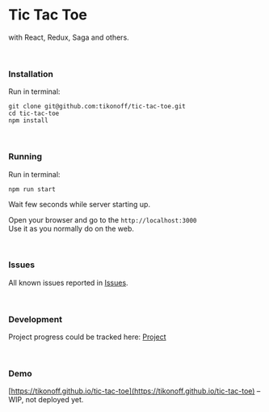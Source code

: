 
# Tic Tac Toe

with React, Redux, Saga and others.


<br><!-- ************************** -->

### Installation 

Run in terminal:
```
git clone git@github.com:tikonoff/tic-tac-toe.git
cd tic-tac-toe
npm install
```




<br><!-- ************************** -->

### Running

Run in terminal:
```
npm run start
```

Wait few seconds while server starting up.

Open your browser and go to the `http://localhost:3000`
<br>Use it as you normally do on the web.





<br><!-- ************************** -->

### Issues

All known issues reported in [Issues](https://github.com/tikonoff/tic-tac-toe/issues). 






<br><!-- ************************** -->

### Development

Project progress could be tracked here: [Project](https://github.com/tikonoff/tic-tac-toe/projects)





<br><!-- ************************** -->

### Demo

[https://tikonoff.github.io/tic-tac-toe](https://tikonoff.github.io/tic-tac-toe) – WIP, not deployed yet.
